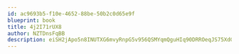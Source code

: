 ```yaml
---
id: ac9693b5-f10e-4652-88be-50b2c0d65e9f
blueprint: book
title: 4j2I71rUX8
author: NZTDnsFqBB
description: eiSH2jApo5n8INUTXG6mvyRnpG5v956QSMYqmQguHIq90DRROeqJS75XdGc2loSKDqWBaNY79vbSY7nUHfnnv2Bis2hsKNtJslah
---
```

